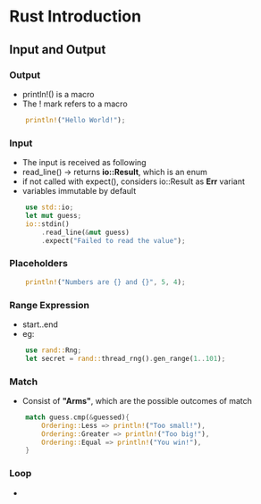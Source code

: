 # Rust Introduction

## Input and Output

### Output

- println!() is a macro
- The ! mark refers to a macro

```rust
    println!("Hello World!");
```

### Input

- The input is received as following
- read_line() -> returns **io::Result**, which is an enum
- if not called with expect(), considers io::Result as **Err** variant
- variables immutable by default

```rust
    use std::io;
    let mut guess;
    io::stdin()
        .read_line(&mut guess)
        .expect("Failed to read the value");
```

### Placeholders

```rust
    println!("Numbers are {} and {}", 5, 4);
```

### Range Expression

- start..end
- eg:

```rust
    use rand::Rng;
    let secret = rand::thread_rng().gen_range(1..101);
```

### Match

- Consist of **"Arms"**, which are the possible outcomes of match

```rust
    match guess.cmp(&guessed){
        Ordering::Less => println!("Too small!"),
        Ordering::Greater => println!("Too big!"),
        Ordering::Equal => println!("You win!"),
    }
```

### Loop

- 
